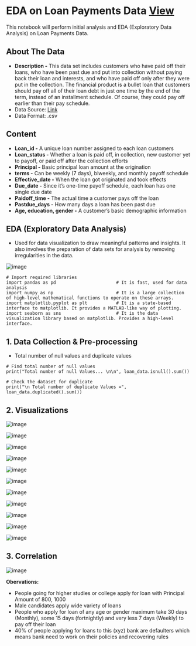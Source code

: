 # EDA on Loan Payments Data [View](https://iamswati.github.io/eda-loan/)

This notebook will perform initial analysis and EDA (Exploratory Data Analysis) on Loan Payments Data.

## About The Data
* **Description -** This data set includes customers who have paid off their loans, who have been past due and put into collection without paying back their loan and interests, and who have paid off only after they were put in the collection. The financial product is a bullet loan that customers should pay off all of their loan debt in just one time by the end of the term, instead of an installment schedule. Of course, they could pay off earlier than their pay schedule.
* Data Source: [Link](https://www.kaggle.com/zhijinzhai/loandata)
* Data Format: .csv

## Content

* **Loan_id -** A unique loan number assigned to each loan customers
* **Loan_status -** Whether a loan is paid off, in collection, new customer yet to payoff, or paid off after the collection efforts
* **Principal -** Basic principal loan amount at the origination
* **terms -** Can be weekly (7 days), biweekly, and monthly payoff schedule
* **Effective_date -** When the loan got originated and took effects
* **Due_date -** Since it’s one-time payoff schedule, each loan has one single due date
* **Paidoff_time -** The actual time a customer pays off the loan
* **Pastdue_days -** How many days a loan has been past due
* **Age, education, gender -** A customer’s basic demographic information

## EDA (Exploratory Data Analysis)

* Used for data visualization to draw meaningful patterns and insights. It also involves the preparation of data sets for analysis by removing irregularities in the data.

![image](https://user-images.githubusercontent.com/67102886/134719845-1689b265-ec26-41b2-8e86-a9047ef3ee8c.png)

```
# Import required libraries
import pandas as pd                       # It is fast, used for data analysis
import numpy as np                        # It is a large collection of high-level mathematical functions to operate on these arrays.
import matplotlib.pyplot as plt           # It is a state-based interface to matplotlib. It provides a MATLAB-like way of plotting.
import seaborn as sns                     # It is the data visualization library based on matplotlib. Provides a high-level interface.
```

## 1. Data Collection & Pre-processing

* Total number of null values and duplicate values

```
# Find total number of null values
print("Total number of null Values... \n\n", loan_data.isnull().sum())

# Check the dataset for duplicate
print("\n Total number of duplicate Values =", loan_data.duplicated().sum())
```

## 2. Visualizations

![image](https://user-images.githubusercontent.com/67102886/134720365-ed383c30-3297-41ca-bfeb-f8953a5a5682.png)

![image](https://user-images.githubusercontent.com/67102886/134720376-d05d84bc-698d-4e7d-8702-fe74245a0a5e.png)

![image](https://user-images.githubusercontent.com/67102886/134720389-67b9cd23-0022-4fb7-9075-ed7849df956a.png)

![image](https://user-images.githubusercontent.com/67102886/134720393-95351d32-2083-4c90-9f8e-4bd924e484e1.png)

![image](https://user-images.githubusercontent.com/67102886/134720412-b39f3242-5208-4c8e-a5e1-8c32f2e3ec2d.png)

![image](https://user-images.githubusercontent.com/67102886/134720431-10f667d3-6d8f-476a-b14d-fcf4f82a579d.png)

![image](https://user-images.githubusercontent.com/67102886/134720453-bf34c794-322d-4433-92be-b128f7232add.png)

![image](https://user-images.githubusercontent.com/67102886/134720463-b9fa2553-335c-4e3d-aeb7-dffb14ce4ab0.png)

![image](https://user-images.githubusercontent.com/67102886/134720479-e2ad187e-42a6-4b09-9f61-64af511eb048.png)

![image](https://user-images.githubusercontent.com/67102886/134720491-c2acaf63-4a3b-4620-b6b9-676b8fe801b5.png)

![image](https://user-images.githubusercontent.com/67102886/134720502-bb58e22e-de04-46bc-82ba-86080cf201d8.png)

## 3. Correlation

![image](https://user-images.githubusercontent.com/67102886/134720565-e78ba3b6-a651-4d13-83a7-c320b2e2ae90.png)

**Obervations:**

* People going for higher studies or college apply for loan with Principal Amount of 800, 1000
* Male candidates apply wide variety of loans
* People who apply for loan of any age or gender maximum take 30 days (Monthly), some 15 days (fortnightly) and very less 7 days (Weekly) to pay off their loan
* 40% of people applying for loans to this (xyz) bank are defaulters which means bank need to work on their policies and recovering rules










